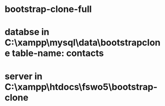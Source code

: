 # bootstrap-clone-full

# databse in C:\xampp\mysql\data\bootstrapclone table-name: contacts
# server in C:\xampp\htdocs\fswo5\bootstrap-clone
